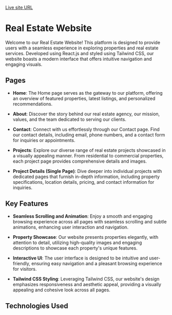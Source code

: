 [Live site URL](https://newcapitalwebsite.netlify.app/)

# Real Estate Website

Welcome to our Real Estate Website! This platform is designed to provide users with a seamless experience in exploring properties and real estate services. Developed using React.js and styled using Tailwind CSS, our website boasts a modern interface that offers intuitive navigation and engaging visuals.

## Pages

- **Home**: The Home page serves as the gateway to our platform, offering an overview of featured properties, latest listings, and personalized recommendations.
  
- **About**: Discover the story behind our real estate agency, our mission, values, and the team dedicated to serving our clients.
  
- **Contact**: Connect with us effortlessly through our Contact page. Find our contact details, including email, phone numbers, and a contact form for inquiries or appointments.
  
- **Projects**: Explore our diverse range of real estate projects showcased in a visually appealing manner. From residential to commercial properties, each project page provides comprehensive details and images.
  
- **Project Details (Single Page)**: Dive deeper into individual projects with dedicated pages that furnish in-depth information, including property specifications, location details, pricing, and contact information for inquiries.

## Key Features

- **Seamless Scrolling and Animation**: Enjoy a smooth and engaging browsing experience across all pages with seamless scrolling and subtle animations, enhancing user interaction and navigation.

- **Property Showcase**: Our website presents properties elegantly, with attention to detail, utilizing high-quality images and engaging descriptions to showcase each property's unique features.

- **Interactive UI**: The user interface is designed to be intuitive and user-friendly, ensuring easy navigation and a pleasant browsing experience for visitors.

- **Tailwind CSS Styling**: Leveraging Tailwind CSS, our website's design emphasizes responsiveness and aesthetic appeal, providing a visually appealing and cohesive look across all pages.

## Technologies Used
